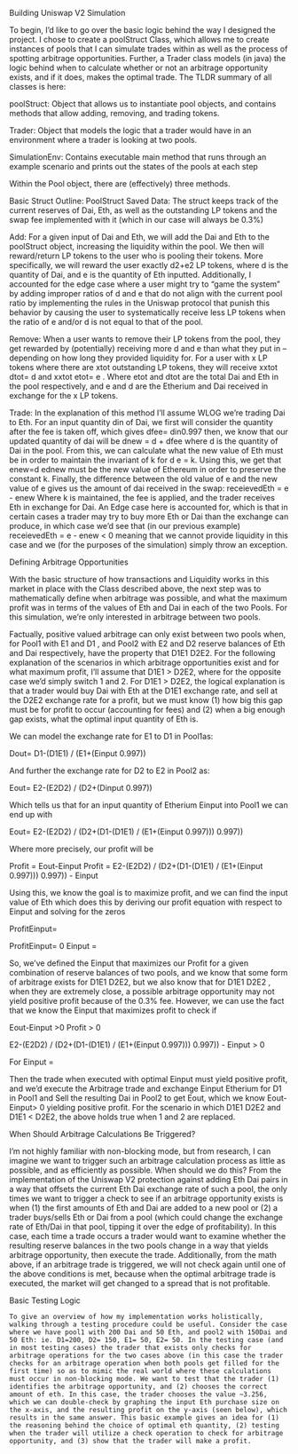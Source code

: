 Building Uniswap V2 Simulation


To begin, I’d like to go over the basic logic behind the way I designed the project. I chose to create a poolStruct Class, which allows me to create instances of pools that I can simulate trades within as well as the process of spotting arbitrage opportunities. Further, a Trader class models (in java) the logic behind when to calculate whether or not an arbitrage opportunity exists, and if it does, makes the optimal trade. The TLDR summary of all classes is here:

poolStruct:  Object that allows us to instantiate pool objects, and contains methods that allow adding, removing, and trading tokens.

Trader: Object that models the logic that a trader would have in an environment where a trader is looking at two pools. 

SimulationEnv: Contains executable main method that runs through an example scenario and prints out the states of the pools at each step




Within the Pool object, there are (effectively) three methods.

Basic Struct Outline: PoolStruct
Saved Data:
	The struct keeps track of the current reserves of Dai, Eth, as well as the outstanding LP tokens and the swap fee implemented with it (which in our case will always be 0.3%)

Add: 
	For a given input of Dai and Eth, we will add the Dai and Eth to the poolStruct object, increasing the liquidity within the pool. We then will reward/return LP tokens to the user who is pooling their tokens. More specifically, we will reward the user exactly d2+e2  LP tokens, where d is the quantity of Dai, and e is the quantity of Eth inputted. Additionally, I accounted for the edge case where a user might try to “game the system” by adding improper ratios of d and e that do not align with the current pool ratio by implementing the rules in the Uniswap protocol that punish this behavior by causing the user to systematically receive less LP tokens when the ratio of e and/or d is not equal to that of the pool. 

Remove:
	When a user wants to remove their LP tokens from the pool, they get rewarded by (potentially) receiving more d and e than what they put in – depending on how long they provided liquidity for. For a user with x LP tokens where there are xtot outstanding LP tokens, they will receive xxtot dtot= d and xxtot etot= e . Where etot and dtot are the total Dai and Eth in the pool respectively, and e and d are the Etherium and Dai received in exchange for the x LP tokens.

Trade:
	In the explanation of this method I’ll assume WLOG we’re trading Dai to Eth. For an input quantity din of Dai, we first will consider the quantity after the fee is taken off, which gives dfee= din0.997 then, we know that our updated quantity of dai will be dnew = d + dfee where d is the quantity of Dai in the pool. From this, we can calculate what the new value of Eth must be in order to maintain the invariant of k for d  e = k.
Using this, we get that enew=d  ednew must be the new value of Ethereum in order to preserve the constant k. Finally, the difference between the old value of e and the new value of e gives us the amount of dai received in the swap: receievedEth = e - enew
Where k is maintained, the fee is applied, and the trader receives Eth in exchange for Dai. An Edge case here is accounted for, which is that in certain cases a trader may try to buy more Eth or Dai than the exchange can produce, in which case we’d see that (in our previous example) receievedEth = e - enew < 0 meaning that we cannot provide liquidity in this case and we (for the purposes of the simulation) simply throw an exception. 


Defining Arbitrage Opportunities

With the basic structure of how transactions and Liquidity works in this market in place with the Class described above, the next step was to mathematically define when arbitrage was possible, and what the maximum profit was in terms of the values of Eth and Dai in each of the two Pools. For this simulation, we’re only interested in arbitrage between two pools. 

Factually, positive valued arbitrage can only exist between two pools when, for Pool1 with E1 and D1 , and Pool2 with E2 and D2 reserve balances of Eth and Dai respectively, have the property that D1E1 D2E2. For the following explanation of the scenarios in which arbitrage opportunities exist and for what maximum profit, I’ll assume that D1E1 > D2E2, where for the opposite case we’d simply switch 1 and 2. For D1E1 > D2E2, the logical explanation is that a trader would buy Dai with Eth at the D1E1 exchange rate, and sell at the D2E2 exchange rate for a profit, but we must know (1) how big this gap must be for profit to occur (accounting for fees) and (2) when a big enough gap exists, what the optimal input quantity of Eth is. 

We can model the exchange rate for E1  to D1 in Pool1as: 

Dout= D1-(D1E1) / (E1+(Einput 0.997))

And further the exchange rate for D2  to E2 in Pool2 as:

Eout= E2-(E2D2) / (D2+(Dinput 0.997))

Which tells us that for an input quantity of Etherium Einput into Pool1 we can end up with

Eout= E2-(E2D2) / (D2+(D1-(D1E1) / (E1+(Einput 0.997))) 0.997))

Where more precisely, our profit will be 

Profit = Eout-Einput 
Profit = E2-(E2D2) / (D2+(D1-(D1E1) / (E1+(Einput 0.997))) 0.997)) - Einput 


Using this, we know the goal is to maximize profit, and we can find the input value of Eth which does this by deriving our profit equation with respect to  Einput and solving for the zeros


ProfitEinput=







ProfitEinput= 0  Einput = 



So, we’ve defined the Einput that maximizes our Profit for a given combination of reserve balances of two pools, and we know that some form of arbitrage exists for D1E1 D2E2, but we also know that for D1E1 D2E2 , when they are extremely close, a possible arbitrage opportunity may not yield positive profit because of the 0.3% fee. However, we can use the fact that we know the   Einput  that maximizes profit to check if 

Eout-Einput >0  Profit > 0

E2-(E2D2) / (D2+(D1-(D1E1) / (E1+(Einput 0.997))) 0.997)) - Einput > 0 


For Einput =


Then the trade when executed with optimal Einput must yield positive profit, and we’d execute the Arbitrage trade and exchange Einput Etherium for D1 in Pool1 and Sell the resulting Dai in Pool2 to get Eout, which we know Eout-Einput> 0 yielding positive profit. For the scenario in which
 D1E1 D2E2 and D1E1 < D2E2, the above holds true when 1 and 2 are replaced. 



When Should Arbitrage Calculations Be Triggered?

I’m not highly familiar with non-blocking mode, but from research, I can imagine we want to trigger such an arbitrage calculation process as little as possible, and as efficiently as possible. When should we do this? From the implementation of the Uniswap V2 protection against adding Eth Dai pairs in a way that offsets the current Eth Dai exchange rate of such a pool, the only times we want to trigger a check to see if an arbitrage opportunity exists is when (1) the first amounts of Eth and Dai are added to a new pool or (2) a trader buys/sells Eth or Dai from a pool (which could change the exchange rate of Eth/Dai in that pool, tipping it over the edge of profitability). In this case, each time a trade occurs a trader would want to examine whether the resulting reserve balances in the two pools change in a way that yields arbitrage opportunity, then execute the trade. Additionally, from the math above, if an arbitrage trade is triggered, we will not check again until one of the above conditions is met, because when the optimal arbitrage trade is executed, the market will get changed to a spread that is not profitable.


Basic Testing Logic 

	To give an overview of how my implementation works holistically, walking through a testing procedure could be useful. Consider the case where we have pool1 with 200 Dai and 50 Eth, and pool2 with 150Dai and 50 Eth: ie. D1=200, D2= 150, E1= 50, E2= 50. In the testing case (and in most testing cases) the trader that exists only checks for arbitrage operations for the two cases above (in this case the trader checks for an arbitrage operation when both pools get filled for the first time) so as to mimic the real world where these calculations must occur in non-blocking mode. We want to test that the trader (1) identifies the arbitrage opportunity, and (2) chooses the correct amount of eth. In this case, the trader chooses the value ~3.256, which we can double-check by graphing the input Eth purchase size on the x-axis, and the resulting profit on the y-axis (seen below), which results in the same answer. This basic example gives an idea for (1) the reasoning behind the choice of optimal eth quantity, (2) testing when the trader will utilize a check operation to check for arbitrage opportunity, and (3) show that the trader will make a profit. 




































